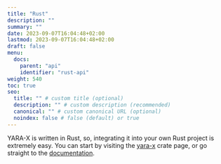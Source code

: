 ```yaml
---
title: "Rust"
description: ""
summary: ""
date: 2023-09-07T16:04:48+02:00
lastmod: 2023-09-07T16:04:48+02:00
draft: false
menu:
  docs:
    parent: "api"
    identifier: "rust-api"
weight: 540
toc: true
seo:
  title: "" # custom title (optional)
  description: "" # custom description (recommended)
  canonical: "" # custom canonical URL (optional)
  noindex: false # false (default) or true
---
```


YARA-X is written in Rust, so, integrating it into your own Rust project is
extremely easy. You can start by visiting
the [yara-x](https://crates.io/crates/yara-x) crate page, or go straight to
the [documentation](https:///docs.rs/yara-x/latest).